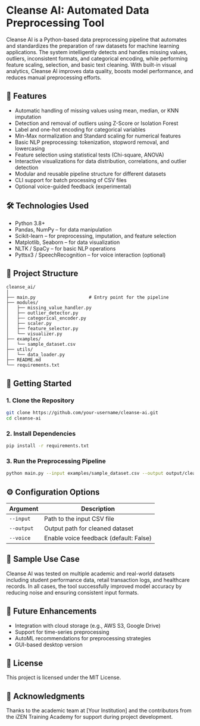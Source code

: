 # Cleanse AI: Automated Data Preprocessing Tool

Cleanse AI is a Python-based data preprocessing pipeline that automates and standardizes the preparation of raw datasets for machine learning applications. The system intelligently detects and handles missing values, outliers, inconsistent formats, and categorical encoding, while performing feature scaling, selection, and basic text cleaning. With built-in visual analytics, Cleanse AI improves data quality, boosts model performance, and reduces manual preprocessing efforts.

## 🔧 Features

- Automatic handling of missing values using mean, median, or KNN imputation  
- Detection and removal of outliers using Z-Score or Isolation Forest  
- Label and one-hot encoding for categorical variables  
- Min-Max normalization and Standard scaling for numerical features  
- Basic NLP preprocessing: tokenization, stopword removal, and lowercasing  
- Feature selection using statistical tests (Chi-square, ANOVA)  
- Interactive visualizations for data distribution, correlations, and outlier detection  
- Modular and reusable pipeline structure for different datasets  
- CLI support for batch processing of CSV files  
- Optional voice-guided feedback (experimental)

## 🛠 Technologies Used

- Python 3.8+  
- Pandas, NumPy – for data manipulation  
- Scikit-learn – for preprocessing, imputation, and feature selection  
- Matplotlib, Seaborn – for data visualization  
- NLTK / SpaCy – for basic NLP operations  
- Pyttsx3 / SpeechRecognition – for voice interaction (optional)  

## 📁 Project Structure

```
cleanse_ai/
│
├── main.py                    # Entry point for the pipeline
├── modules/
│   ├── missing_value_handler.py
│   ├── outlier_detector.py
│   ├── categorical_encoder.py
│   ├── scaler.py
│   ├── feature_selector.py
│   └── visualizer.py
├── examples/
│   └── sample_dataset.csv
├── utils/
│   └── data_loader.py
├── README.md
└── requirements.txt
```

## 🚀 Getting Started

### 1. Clone the Repository

```bash
git clone https://github.com/your-username/cleanse-ai.git
cd cleanse-ai
```

### 2. Install Dependencies

```bash
pip install -r requirements.txt
```

### 3. Run the Preprocessing Pipeline

```bash
python main.py --input examples/sample_dataset.csv --output output/cleaned_data.csv
```

## ⚙️ Configuration Options

| Argument        | Description                              |
|----------------|------------------------------------------|
| `--input`       | Path to the input CSV file               |
| `--output`      | Output path for cleaned dataset          |
| `--voice`       | Enable voice feedback (default: False)   |

## 🧪 Sample Use Case

Cleanse AI was tested on multiple academic and real-world datasets including student performance data, retail transaction logs, and healthcare records. In all cases, the tool successfully improved model accuracy by reducing noise and ensuring consistent input formats.

## 🤖 Future Enhancements

- Integration with cloud storage (e.g., AWS S3, Google Drive)  
- Support for time-series preprocessing  
- AutoML recommendations for preprocessing strategies  
- GUI-based desktop version

## 📜 License

This project is licensed under the MIT License.

## 🙌 Acknowledgments

Thanks to the academic team at [Your Institution] and the contributors from the iZEN Training Academy for support during project development.
